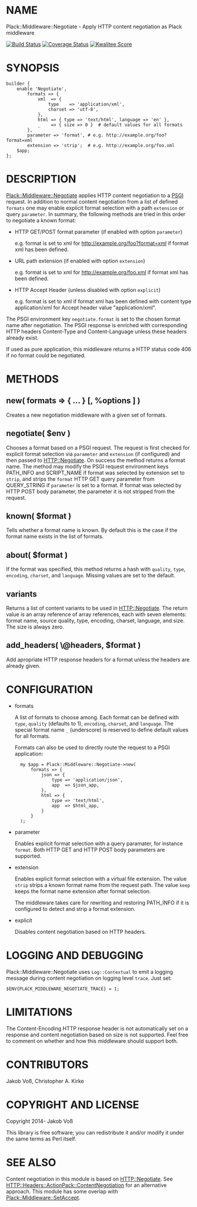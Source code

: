 # NAME

Plack::Middleware::Negotiate - Apply HTTP content negotiation as Plack middleware

[![Build Status](https://travis-ci.org/nichtich/Plack-Middleware-Negotiate.png)](https://travis-ci.org/nichtich/Plack-Middleware-Negotiate)
[![Coverage Status](https://coveralls.io/repos/nichtich/Plack-Middleware-Negotiate/badge.png)](https://coveralls.io/r/nichtich/Plack-Middleware-Negotiate)
[![Kwalitee Score](http://cpants.cpanauthors.org/dist/Plack-Middleware-Negotiate.png)](http://cpants.cpanauthors.org/dist/Plack-Middleware-Negotiate)

# SYNOPSIS

    builder {
        enable 'Negotiate',
            formats => {
                xml  => { 
                    type    => 'application/xml',
                    charset => 'utf-8',
                },
                html => { type => 'text/html', language => 'en' },
                _    => { size => 0 }  # default values for all formats           
            },
            parameter => 'format', # e.g. http://example.org/foo?format=xml
            extension => 'strip';  # e.g. http://example.org/foo.xml
        $app;
    };

# DESCRIPTION

[Plack::Middleware::Negotiate](https://metacpan.org/pod/Plack::Middleware::Negotiate) applies HTTP content negotiation to a [PSGI](https://metacpan.org/pod/PSGI)
request. In addition to normal content negotiation from a list of defined
`formats` one may enable explicit format selection with a path `extension` or
query `parameter`. In summary, the following methods are tried in this order 
to negotiate a known format:

- HTTP GET/POST format parameter (if enabled with option `parameter`)

    e.g. format is set to xml for http://example.org/foo?format=xml if format xml has been defined.

- URL path extension (if enabled with option `extension`)

    e.g. format is set to xml for http://example.org/foo.xml if format xml has been defined.

- HTTP Accept Header (unless disabled with option `explicit`)

    e.g. format is set to xml if format xml has been defined with content type application/xml for Accept header value "application/xml".

The PSGI environment key `negotiate.format` is set to the chosen format name
after negotiation.  The PSGI response is enriched with corresponding HTTP
headers Content-Type and Content-Language unless these headers already exist.

If used as pure application, this middleware returns a HTTP status code 406 if
no format could be negotiated.

# METHODS

## new( formats => { ... } \[, %options \] )

Creates a new negotiation middleware with a given set of formats.

## negotiate( $env )

Chooses a format based on a PSGI request. The request is first checked for
explicit format selection via `parameter` and `extension` (if configured) and
then passed to [HTTP::Negotiate](https://metacpan.org/pod/HTTP::Negotiate). On success the method returns a format name.
The method may modify the PSGI request environment keys PATH\_INFO and
SCRIPT\_NAME if format was selected by extension set to `strip`, and strips the
`format` HTTP GET query parameter from QUERY\_STRING if `parameter` is set to
a format. If format was selected by HTTP POST body parameter, the parameter it
is not stripped from the request.

## known( $format )

Tells whether a format name is known. By default this is the case if the format
name exists in the list of formats.

## about( $format )

If the format was specified, this method returns a hash with `quality`,
`type`, `encoding`, `charset`, and `language`. Missing values are set to
the default.

## variants

Returns a list of content variants to be used in [HTTP::Negotiate](https://metacpan.org/pod/HTTP::Negotiate). The return
value is an array reference of array references, each with seven elements:
format name, source quality, type, encoding, charset, language, and size. The
size is always zero.

## add\_headers( \\@headers, $format )

Add apropriate HTTP response headers for a format unless the headers are
already given.

# CONFIGURATION

- formats

    A list of formats to choose among.  Each format can be defined with `type`,
    `quality` (defaults to 1), `encoding`, `charset`, and `language`. The
    special format name `_` (underscore) is reserved to define default values for
    all formats.

    Formats can also be used to directly route the request to a PSGI application:

        my $app = Plack::Middleware::Negotiate->new(
            formats => {
                json => { 
                    type => 'application/json',
                    app  => $json_app,
                },
                html => {
                    type => 'text/html',
                    app  => $html_app,
                }
            }
        );

- parameter

    Enables explicit format selection with a query paramater, for instance
    `format`. Both HTTP GET and HTTP POST body parameters are supported.

- extension

    Enables explicit format selection with a virtual file extension. The value
    `strip` strips a known format name from the request path. The value `keep`
    keeps the format name extension after format selection.

    The middleware takes care for rewriting and restoring PATH\_INFO if it is
    configured to detect and strip a format extension. 

- explicit

    Disables content negotiation based on HTTP headers.

# LOGGING AND DEBUGGING

Plack::Middleware::Negotiate uses `Log::Contextual` to emit a logging message
during content negotiation on logging level `trace`. Just set:

    $ENV{PLACK_MIDDLEWARE_NEGOTIATE_TRACE} = 1;

# LIMITATIONS

The Content-Encoding HTTP response header is not automatically set on a
response and content negotiation based on size is not supported. Feel free to
comment on whether and how this middleware should support both.

# CONTRIBUTORS

Jakob Voß, Christopher A. Kirke

# COPYRIGHT AND LICENSE

Copyright 2014- Jakob Voß

This library is free software; you can redistribute it and/or modify it under
the same terms as Perl itself.

# SEE ALSO

Content negotiation in this module is based on [HTTP::Negotiate](https://metacpan.org/pod/HTTP::Negotiate). See 
[HTTP::Headers::ActionPack::ContentNegotiation](https://metacpan.org/pod/HTTP::Headers::ActionPack::ContentNegotiation) for an alternative approach.
This module has some overlap with [Plack::Middleware::SetAccept](https://metacpan.org/pod/Plack::Middleware::SetAccept).
